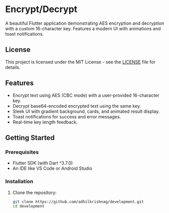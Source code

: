 # Encrypt/Decrypt

A beautiful Flutter application demonstrating AES encryption and decryption with a custom 16-character key. Features a modern UI with animations and toast notifications.

## License
This project is licensed under the MIT License - see the [LICENSE](LICENSE) file for details.

## Features
- Encrypt text using AES (CBC mode) with a user-provided 16-character key.
- Decrypt base64-encoded encrypted text using the same key.
- Sleek UI with gradient background, cards, and animated result display.
- Toast notifications for success and error messages.
- Real-time key length feedback.

## Getting Started

### Prerequisites
- Flutter SDK (with Dart ^3.7.0)
- An IDE like VS Code or Android Studio

### Installation
1. Clone the repository:
   ```bash
   git clone https://github.com/adhilkrishnag/development.git
   cd development